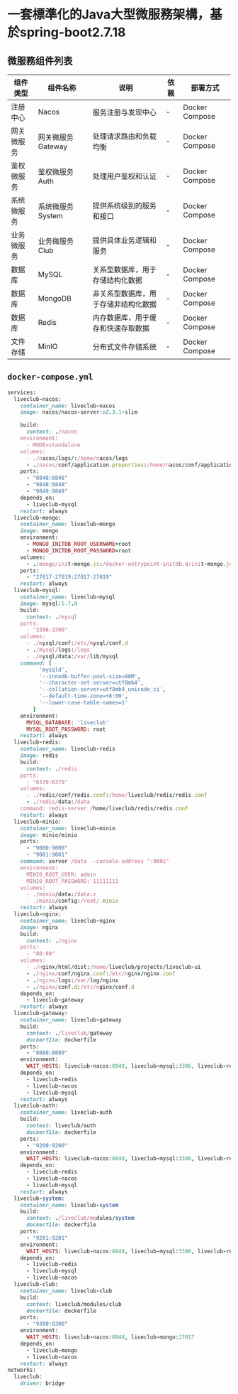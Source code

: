 # 一套標準化的Java大型微服務架構，基於spring-boot2.7.18

## 微服務组件列表

| 组件类型         | 组件名称         | 说明                                            | 依赖          | 部署方式          |
|------------------|------------------|-------------------------------------------------|---------------|-------------------|
| 注册中心         | Nacos            | 服务注册与发现中心                            | -             | Docker Compose    |
| 网关微服务       | 网关微服务Gateway       | 处理请求路由和负载均衡                         | -             | Docker Compose    |
| 鉴权微服务       | 鉴权微服务Auth       | 处理用户鉴权和认证                            | -             | Docker Compose    |
| 系统微服务       | 系统微服务System       | 提供系统级别的服务和接口                      | -             | Docker Compose    |
| 业务微服务       | 业务微服务Club       | 提供具体业务逻辑和服务                        | -             | Docker Compose    |
| 数据库           | MySQL             | 关系型数据库，用于存储结构化数据               | -             | Docker Compose    |
| 数据库           | MongoDB           | 非关系型数据库，用于存储非结构化数据           | -             | Docker Compose    |
| 数据库           | Redis             | 内存数据库，用于缓存和快速存取数据             | -             | Docker Compose    |
| 文件存储             | MinIO             | 分布式文件存储系统                            | -             | Docker Compose    |

## `docker-compose.yml`

```ruby
services:
  liveclub-nacos:
    container_name: liveclub-nacos
    image: nacos/nacos-server:v2.3.1-slim

    build:
      context: ./nacos
    environment:
      - MODE=standalone
    volumes:
      - ./nacos/logs/:/home/nacos/logs
      - ./nacos/conf/application.properties:/home/nacos/conf/application.properties
    ports:
      - "8848:8848"
      - "9848:9848"
      - "9849:9849"
    depends_on:
      - liveclub-mysql
    restart: always
  liveclub-mongo:
    container_name: liveclub-mongo
    image: mongo
    environment:
      - MONGO_INITDB_ROOT_USERNAME=root
      - MONGO_INITDB_ROOT_PASSWORD=root
    volumes:
      - ./mongo/init-mongo.js:/docker-entrypoint-initdb.d/init-mongo.js:ro
    ports:
      - "27017-27019:27017-27019"
    restart: always
  liveclub-mysql:
    container_name: liveclub-mysql
    image: mysql:5.7.8
    build:
      context: ./mysql
    ports:
      - "3306:3306"
    volumes:
      - ./mysql/conf:/etc/mysql/conf.d
      - ./mysql/logs:/logs
      - ./mysql/data:/var/lib/mysql
    command: [
          'mysqld',
          '--innodb-buffer-pool-size=80M',
          '--character-set-server=utf8mb4',
          '--collation-server=utf8mb4_unicode_ci',
          '--default-time-zone=+8:00',
          '--lower-case-table-names=1'
        ]
    environment:
      MYSQL_DATABASE: 'liveclub'
      MYSQL_ROOT_PASSWORD: root
    restart: always
  liveclub-redis:
    container_name: liveclub-redis
    image: redis
    build:
      context: ./redis
    ports:
      - "6379:6379"
    volumes:
      - ./redis/conf/redis.conf:/home/liveclub/redis/redis.conf
      - ./redis/data:/data
    command: redis-server /home/liveclub/redis/redis.conf
    restart: always
  liveclub-minio:
    container_name: liveclub-minio
    image: minio/minio
    ports:
      - "9000:9000"
      - "9001:9001"
    command: server /data --console-address ":9001"
    environment:
      MINIO_ROOT_USER: admin
      MINIO_ROOT_PASSWORD: 11111111
    volumes:
      - ./minio/data:/data:z
      - ./minio/config:/root/.minio
    restart: always
  liveclub-nginx:
    container_name: liveclub-nginx
    image: nginx
    build:
      context: ./nginx
    ports:
      - "80:80"
    volumes:
      - ./nginx/html/dist:/home/liveclub/projects/liveclub-ui
      - ./nginx/conf/nginx.conf:/etc/nginx/nginx.conf
      - ./nginx/logs:/var/log/nginx
      - ./nginx/conf.d:/etc/nginx/conf.d
    depends_on:
      - liveclub-gateway
    restart: always
  liveclub-gateway:
    container_name: liveclub-gateway
    build:
      context: ./liveclub/gateway
      dockerfile: dockerfile
    ports:
      - "8080:8080"
    environment:
      WAIT_HOSTS: liveclub-nacos:8848, liveclub-mysql:3306, liveclub-redis:6379
    depends_on:
      - liveclub-redis
      - liveclub-nacos
      - liveclub-mysql
    restart: always
  liveclub-auth:
    container_name: liveclub-auth
    build:
      context: liveclub/auth
      dockerfile: dockerfile
    ports:
      - "9200:9200"
    environment:
      WAIT_HOSTS: liveclub-nacos:8848, liveclub-mysql:3306, liveclub-redis:6379
    depends_on:
      - liveclub-redis
      - liveclub-nacos
      - liveclub-mysql
    restart: always
  liveclub-system:
    container_name: liveclub-system
    build:
      context: ./liveclub/modules/system
      dockerfile: dockerfile
    ports:
      - "9201:9201"
    environment:
      WAIT_HOSTS: liveclub-nacos:8848, liveclub-mysql:3306, liveclub-redis:6379
    depends_on:
      - liveclub-redis
      - liveclub-mysql
      - liveclub-nacos
  liveclub-club:
    container_name: liveclub-club
    build:
      context: liveclub/modules/club
      dockerfile: dockerfile
    ports:
      - "9300:9300"
    environment:
      WAIT_HOSTS: liveclub-nacos:8848, liveclub-mongo:27017
    depends_on:
      - liveclub-mongo
      - liveclub-nacos
    restart: always
networks:
  liveclub:
    driver: bridge
```
